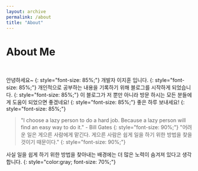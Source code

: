 ```yaml
---
layout: archive
permalink: /about
title: "About"
---
```


# About Me

<br />

안녕하세요~
{: style="font-size: 85%;"}
개발자 이지훈 입니다.
{: style="font-size: 85%;"}
개인적으로 공부하는 내용을 기록하기 위해 블로그를 시작하게 되었습니다.
{: style="font-size: 85%;"}
이 블로그가 저 뿐만 아니라 방문 하시는 모든 분들에게 도움이 되었으면 좋겠네요!
{: style="font-size: 85%;"}
좋은 하루 보내세요!
{: style="font-size: 85%;"}

> "I choose a lazy person to do a hard job. Because a lazy person will find an easy way to do it." - Bill Gates
> {: style="font-size: 90%;"}
> "어려운 일은 게으른 사람에게 맡긴다. 게으른 사람은 쉽게 일을 하기 위한 방법을 찾을 것이기 때문이다."
> {: style="font-size: 90%;"}

사실 일을 쉽게 하기 위한 방법을 찾아내는 배경에는 더 많은 노력이 숨겨져 있다고 생각합니다.
{: style="color:gray; font-size: 70%;"}
